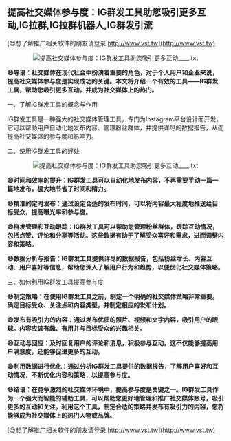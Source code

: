 ## **提高社交媒体参与度：IG群发工具助您吸引更多互动,IG拉群,IG拉群机器人,IG群发引流**

[😍想了解推广相关软件的朋友请登录 http://www.vst.tw](http://www.vst.tw)

 <center><img src="https://vst.tw/MP4/tuiguang/png/3.png" alt="提高社交媒体参与度：IG群发工具助您吸引更多互动____.txt"></center>

**😄导语：社交媒体在现代社会中扮演着重要的角色，对于个人用户和企业来说，提高社交媒体参与度是实现成功的关键。本文将介绍一个有效的工具——IG群发工具，帮助您吸引更多互动，并成为社交媒体上的热门。**

一、了解IG群发工具的概念与作用

IG群发工具是一种强大的社交媒体管理工具，专门为Instagram平台设计而开发。它可以帮助用户自动化地发布内容、管理粉丝群体，并提供详尽的数据报告，从而提高社交媒体的参与度和影响力。

二、使用IG群发工具的好处

 <center><img src="https://vst.tw/MP4/tuiguang/png/5.png" alt="提高社交媒体参与度：IG群发工具助您吸引更多互动____.txt"></center>

**😄时间和效率的提升：IG群发工具可以自动化地发布内容，不再需要手动一篇一篇地发布，极大地节省了时间和精力。**

**😄精准的定时发布：通过设定合适的发布时间，可以将内容最大程度地推送给目标受众，提高曝光率和参与度。**

**😄群发管理和互动跟踪：IG群发工具可以帮助您管理粉丝群体，跟踪互动情况，包括点赞、评论和分享等活动。这些数据有助于了解受众喜好和需求，进而调整内容和策略。**

**😄数据分析与报告：IG群发工具提供详尽的数据报告，包括粉丝增长、内容互动、用户喜好等信息，帮助您深入了解用户行为和趋势，以便优化社交媒体策略。**

三、如何利用IG群发工具提高参与度

**😄制定策略：在使用IG群发工具之前，制定一个明确的社交媒体策略非常重要。确定目标受众、关注点和内容类型，并制定相应的发布计划。**

**😄发布有吸引力的内容：通过发布优质的照片、视频和文字内容，吸引用户的眼球。内容应该有趣、有用并与目标受众的兴趣相关。**

**😄互动与回应：及时回复用户的评论和消息，积极参与互动。这不仅能够提高用户满意度，还能够促进更多的互动。**

**😄利用数据进行优化：通过分析IG群发工具提供的数据报告，了解用户喜好和互动情况，不断优化内容和策略，以提高参与度。**

**😄结语：在竞争激烈的社交媒体环境中，提高参与度是关键之一。IG群发工具作为一个强大而智能的辅助工具，可以帮助您更好地管理和推广社交媒体账号，吸引更多的互动和关注。利用这个工具，制定合适的策略并发布有吸引力的内容，您将能够成为社交媒体上的热门人物或品牌。**

[😍想了解推广相关软件的朋友请登录 http://www.vst.tw](http://www.vst.tw)



